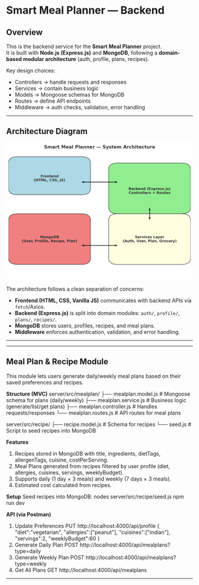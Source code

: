 # Smart Meal Planner — Backend

## Overview

This is the backend service for the **Smart Meal Planner** project.  
It is built with **Node.js (Express.js)** and **MongoDB**, following a **domain-based modular architecture** (auth, profile, plans, recipes).

Key design choices:

- Controllers → handle requests and responses
- Services → contain business logic
- Models → Mongoose schemas for MongoDB
- Routes → define API endpoints
- Middleware → auth checks, validation, error handling

---

## Architecture Diagram

![System Architecture](docs/architecture-diagram.png)

The architecture follows a clean separation of concerns:

- **Frontend (HTML, CSS, Vanilla JS)** communicates with backend APIs via `fetch`/Axios.
- **Backend (Express.js)** is split into domain modules: `auth/`, `profile/`, `plans/`, `recipes/`.
- **MongoDB** stores users, profiles, recipes, and meal plans.
- **Middleware** enforces authentication, validation, and error handling.

---

---

## Meal Plan & Recipe Module

This module lets users generate daily/weekly meal plans based on their saved preferences and recipes.

**Structure (MVC)**
server/src/mealplan/
├── mealplan.model.js # Mongoose schema for plans (daily/weekly)
├── mealplan.service.js # Business logic (generate/list/get plans)
├── mealplan.controller.js # Handles requests/responses
└── mealplan.routes.js # API routes for meal plans

server/src/recipe/
├── recipe.model.js # Schema for recipes
└── seed.js # Script to seed recipes into MongoDB

**Features**

1. Recipes stored in MongoDB with title, ingredients, dietTags, allergenTags, cuisine, costPerServing.
2. Meal Plans generated from recipes filtered by user profile (diet, allergies, cuisines, servings, weeklyBudget).
3. Supports daily (1 day × 3 meals) and weekly (7 days × 3 meals).
4. Estimated cost calculated from recipes.

**Setup**
Seed recipes into MongoDB:
nodes server/src/recipe/seed.js
npm run dev

**API (via Postman)**

1. Update Preferences
   PUT http://localhost:4000/api/profile
   { "diet":"vegetarian", "allergies":["peanut"], "cuisines":["indian"], "servings":2, "weeklyBudget":60 }
2. Generate Daily Plan
   POST http://localhost:4000/api/mealplans?type=daily
3. Generate Weekly Plan
   POST http://localhost:4000/api/mealplans?type=weekly
4. Get All Plans
   GET http://localhost:4000/api/mealplans

---
